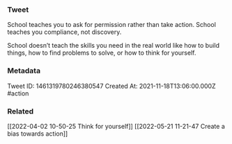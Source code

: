 ### Tweet
School teaches you to ask for permission rather than take action. School teaches you compliance, not discovery. 

School doesn’t teach the skills you need in the real world like how to build things, how to find problems to solve, or how to think for yourself.

### Metadata
Tweet ID: 1461319780246380547
Created At: 2021-11-18T13:06:00.000Z
#action 

### Related
[[2022-04-02 10-50-25 Think for yourself]]
[[2022-05-21 11-21-47 Create a bias towards action]]


